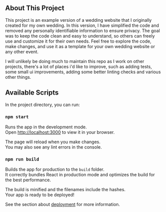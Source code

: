 ## About This Project

This project is an example version of a wedding website that I originally created for my own wedding. In this version, I have simplified the code and removed any personally identifiable information to ensure privacy. The goal was to keep the code clean and easy to understand, so others can freely use and customize it for their own needs. Feel free to explore the code, make changes, and use it as a template for your own wedding website or any other event.

I will unlikely be doing much to maintain this repo as I work on other projects, there's a lot of places i'd like to improve, such as adding tests, some small ui improvements, adding some better linting checks and various other things.

## Available Scripts

In the project directory, you can run:

### `npm start`

Runs the app in the development mode.\
Open [http://localhost:3000](http://localhost:3000) to view it in your browser.

The page will reload when you make changes.\
You may also see any lint errors in the console.

### `npm run build`

Builds the app for production to the `build` folder.\
It correctly bundles React in production mode and optimizes the build for the best performance.

The build is minified and the filenames include the hashes.\
Your app is ready to be deployed!

See the section about [deployment](https://facebook.github.io/create-react-app/docs/deployment) for more information.
